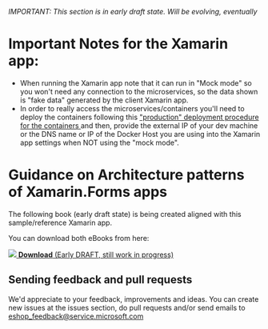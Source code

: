 _IMPORTANT: This section is in early draft state. Will be evolving, eventually_

# Important Notes for the Xamarin app:
* When running the Xamarin app note that it can run in "Mock mode" so you won't need any connection to the microservices, so the data shown is "fake data" generated by the client Xamarin app.
* In order to really access the microservices/containers you'll need to deploy the containers following this ["production" deployment procedure for the containers ](https://github.com/dotnet/eShopOnContainers/wiki/09.-Deploying-eShopOnContainers-to-a-%22Production%22-environment) and then, provide the external IP of your dev machine or the DNS name or IP of the Docker Host you are using into the Xamarin app settings when NOT using the "mock mode".

# Guidance on Architecture patterns of Xamarin.Forms apps
The following book (early draft state) is being created aligned with this sample/reference Xamarin app.

You can download both eBooks from here:

<a href='/dotnet/eShopOnContainers/blob/master/docs/Developing-Enterprise-Mobile-Applications-with-XamarinForms.pdf'><img src="/dotnet/eShopOnContainers/blob/master/img/xamarin-enterprise-patterns-ebook-cover-small.png"> </a> 
<a href='/dotnet/eShopOnContainers/blob/master/docs/Developing-Enterprise-Mobile-Applications-with-XamarinForms.pdf'>**Download** (Early DRAFT, still work in progress)</a> 

## Sending feedback and pull requests
We'd appreciate to your feedback, improvements and ideas.
You can create new issues at the issues section, do pull requests and/or send emails to eshop_feedback@service.microsoft.com 
